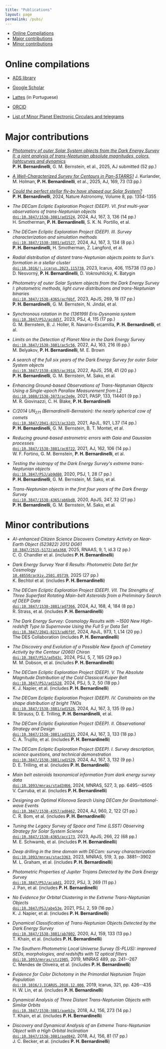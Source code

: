 ```yaml
---
title: "Publications"
layout: page
permalink: /pubs/
---
```



- [Online Compilations](#online-compilations)
- [Major contributions](#major-contributions)
- [Minor contributions](#minor-contributions)


# Online compilations

-   [ADS library](https://ui.adsabs.harvard.edu/public-libraries/qUR2U9_SQLScOJCUtxKUZA)

-   [Google Scholar](https://scholar.google.com/citations?user=KK5AaY4AAAAJ&hl=en)

-   [Lattes](http://lattes.cnpq.br/2191790769808072) (in Portuguese)

-   [ORCID](https://orcid.org/0000-0003-0743-9422)

-   [List of Minor Planet Electronic Circulars and telegrams](http://pbernardinelli.com/mpec/)

# Major contributions

-   [*Photometry of outer Solar System objects from the Dark Energy Survey II: a joint analysis of trans-Neptunian absolute magnitudes, colors, lightcurves and dynamics*](https://ui.adsabs.harvard.edu/abs/2025arXiv250101551B/abstract)\
    **P. H. Bernardinelli**, G. M. Bernstein, et al., 2025, AJ submitted (52 pp.)
-   [*A Well-Characterized Survey for Centaurs in Pan-STARRS1*](https://ui.adsabs.harvard.edu/abs/2025AJ....169...73K/abstract)
     J. Kurlander, M. Holman, **P. H. Bernardinelli**, et al., 2025, AJ, 169, 73 (13 pp.)
-   [*Could the perfect stellar fly-by have shaped our Solar System?*](https://ui.adsabs.harvard.edu/abs/2024NatAs...8.1354B/abstract)\
     **P. H. Bernardinelli**, 2024, Nature Astronomy, Volume 8, pp. 1354-1355
-   *The DECam Ecliptic Exploration Project (DEEP). VI. first multi-year observations of trans-Neptunian objects*\
    [`doi:10.3847/1538-3881/ad1524`](https://ui.adsabs.harvard.edu/abs/2024AJ....167..136S/abstract),
    2024, AJ, 167, 3, 136 (14 pp.)\
    H. Smotherman, **P. H. Bernardinelli**, S. K. N. Portillo, et al.

-   *The DECam Ecliptic Exploration Project (DEEP). III. Survey characterization and simulation methods*\
    [`doi:10.3847/1538-3881/ad1527`](https://ui.adsabs.harvard.edu/abs/2024AJ....167..134B/abstract),
    2024, AJ, 167, 3, 134 (8 pp.)\
    **P. H. Bernardinelli**, H. Smotherman, Z. Langford, et al. 

-   *Radial distribution of distant trans-Neptunian objects points to Sun's formation in a stellar cluster*\
    [`doi:10.1016/j.icarus.2023.115738`](https://ui.adsabs.harvard.edu/abs/2023Icar..40615738N/abstract),
    2023, Icarus, 406, 115738 (13 pp.)\
    D. Nesvorný, **P. H. Bernardinelli**, D. Vokrouhlický, K. Batygin

-   *Photometry of outer Solar System objects from the Dark Energy Survey I: photometric methods, light curve distributions and trans-Neptunian binaries*\
    [`doi:10.3847/1538-4365/acf6bf`](https://ui.adsabs.harvard.edu/abs/2023ApJS..269...18B/abstract),
    2023, ApJS, 269, 18 (17 pp.)\
    **P. H. Bernardinelli**, G. M. Bernstein, N. Jindal, et al.

-   *Synchronous rotation in the (136199) Eris-Dysnomia system*\
    [`doi:10.3847/PSJ/acdd5f`](https://ui.adsabs.harvard.edu/abs/2023PSJ.....4..115B/abstract),
    2023, PSJ, 4, 115 (17 pp.)\
    G. M. Bernstein, B. J. Holler, R. Navarro-Escamilla, **P. H.
    Bernardinelli**, et al.

-   *Limits on the Detection of Planet Nine in the Dark Energy Survey*\
    [`doi:10.3847/1538-3881/ac5c56`](https://ui.adsabs.harvard.edu/abs/2022AJ....163..216B/abstract),
    2022, AJ, 163, 216 (6 pp.)\
    M. Belyakov, **P. H. Bernardinelli**, M. E. Brown

-   *A search of the full six years of the Dark Energy Survey for outer Solar System objects*\
    [`doi:10.3847/1538-4365/ac3914`](https://ui.adsabs.harvard.edu/abs/2022ApJS..258...41B/abstract),
    2022, ApJS, 258, 41 (20 pp.)\
    **P. H. Bernardinelli**, G. M. Bernstein, M. Sako, et al.

-   *Enhancing Ground-based Observations of Trans-Neptunian Objects Using a Single-epoch Parallax Measurement from L2*\
    [`doi:10.1088/1538-3873/ac2e0e`](https://ui.adsabs.harvard.edu/abs/2021PASP..133k4401G/abstract),
    2021, PASP, 133, 114401 (9 pp.)\
    M. R. Giovinazzi, C. H. Blake, **P. H. Bernardinelli**

-   *C/2014 UN$_{271}$ (Bernardinelli-Bernstein): the nearly spherical cow of comets*\
    [`doi:10.3847/2041-8213/ac32d3`](https://ui.adsabs.harvard.edu/abs/2021ApJ...921L..37B/abstract),
    2021, ApJL, 921, L37 (14 pp.)\
    **P. H. Bernardinelli**, G. M. Bernstein, B. T. Montet, et al.

-   *Reducing ground-based astrometric errors with Gaia and Gaussian processes*\
    [`doi:10.3847/1538-3881/ac0722`](https://ui.adsabs.harvard.edu/abs/2021AJ....162..106F/abstract),
    2021, AJ, 162, 106 (14 pp.)\
    W. F. Fortino, G. M. Bernstein, **P. H. Bernardinelli**, et al.

-   *Testing the isotropy of the Dark Energy Survey's extreme trans-Neptunian objects*\
    [`doi:10.3847/PSJ/ab9d80`](https://ui.adsabs.harvard.edu/abs/2020PSJ.....1...28B/abstract),
    2020, PSJ, 1, 28 (7 pp.)\
    **P. H. Bernardinelli**, G. M. Bernstein, M. Sako, et al.

-   *Trans-Neptunian objects in the first four years of the Dark Energy Survey*\
    [`doi:10.3847/1538-4365/ab6bd8`](https://ui.adsabs.harvard.edu/abs/2020ApJS..247...32B/abstract),
    2020, ApJS, 247, 32 (21 pp.)\
    **P. H. Bernardinelli**, G. M. Bernstein, M. Sako, et al.

# Minor contributions
-   *AI-enhanced Citizen Science Discovers Cometary Activity on Near-Earth Object (523822) 2012 DG61*\
    [`10.3847/2515-5172/ada368`](https://ui.adsabs.harvard.edu/abs/2025RNAAS...9....3C/abstract),
    2025, RNAAS, 9, 1, id.3 (2 pp.)\
    C. O. Chandler et al. (includes **P. H. Bernardinelli**)

-   *Dark Energy Survey Year 6 Results: Photometric Data Set for Cosmology*\
    [`10.48550/arXiv.2501.05739`](https://ui.adsabs.harvard.edu/abs/2025arXiv250105739B/abstract),
    2025 (27 pp.)\
    K. Bechtol et al. (includes **P. H. Bernardinelli**)

-   *The DECam Ecliptic Exploration Project (DEEP). VII. The Strengths of Three Superfast Rotating Main-belt Asteroids from a Preliminary Search of DEEP Data*\
    [`doi:10.3847/1538-3881/ad7366`](https://ui.adsabs.harvard.edu/abs/2024AJ....168..184S/abstract),
    2024, AJ, 168, 4, 184 (8 pp.)\
    R. Strass, et al. (includes **P. H. Bernardinelli**)

-   *The Dark Energy Survey: Cosmology Results with ∼1500 New High-redshift Type Ia Supernovae Using the Full 5 yr Data Set*\
    [`doi:10.3847/2041-8213/ad6f9f`](https://ui.adsabs.harvard.edu/abs/2024ApJ...973L..14A/abstract),
    2024, ApJL, 973, 1, L14 (20 pp.)\
    The DES Collaboration (includes **P. H. Bernardinelli**)

-   *The Discovery and Evolution of a Possible New Epoch of Cometary Activity by the Centaur (2060) Chiron*\
    [`doi:10.3847/PSJ/ad543c`](https://ui.adsabs.harvard.edu/abs/2024PSJ.....5..165D/abstract),
    2024, PSJ, 5, 7, 165 (29 pp.)\
    M. M. Dobson, et al. (includes **P. H. Bernardinelli**)

-   *The DECam Ecliptic Exploration Project (DEEP). V. The Absolute Magnitude Distribution of the Cold Classical Kuiper Belt*\
    [`doi:10.3847/PSJ/ad1528`](https://ui.adsabs.harvard.edu/abs/2024PSJ.....5...50N/abstract),
    2024, PSJ, 5, 2, 50 (18 pp.)\
    K. J. Napier, et al. (includes **P. H. Bernardinelli**)

-   *The DECam Ecliptic Exploration Project (DEEP). IV. Constraints on the shape distribution of bright TNOs*\
    [`doi:10.3847/1538-3881/ad1526`](https://ui.adsabs.harvard.edu/abs/2024AJ....167..135S/abstract),
    2024, AJ, 167, 3, 135 (9 pp.)\
    R. Strauss, D. E. Trilling, **P. H. Bernardinelli**, et al.

-   *The DECam Ecliptic Exploration Project (DEEP). II. Observational Strategy and Design*\
    [`doi:10.3847/1538-3881/ad1523`](https://ui.adsabs.harvard.edu/abs/2024AJ....167..133T/abstract),
    2024, AJ, 167, 3, 133 (18 pp.)\
    C. A. Trujillo, et al. (includes **P. H. Bernardinelli**)

-   *The DECam Ecliptic Exploration Project (DEEP). I. Survey description, science questions, and technical demonstration*\
    [`doi:10.3847/1538-3881/ad1529`](https://ui.adsabs.harvard.edu/abs/2024AJ....167..132T/abstract),
    2024, AJ, 167, 3, 132 (9 pp.)\
    D. E. Trilling, et al. (includes **P. H. Bernardinelli**)

-   *Main belt asteroids taxonomical information from dark energy survey data*\
    [`doi:10.1093/mnras/stad3466`](https://ui.adsabs.harvard.edu/abs/2024MNRAS.527.6495C/abstract),
    2024, MNRAS, 527, 3, pp. 6495--6505\
    V. Carruba, et al. (includes **P. H. Bernardinelli**)

-   *Designing an Optimal Kilonova Search Using DECam for Gravitational-wave Events*\
    [`doi:10.3847/1538-4357/ad0462`](https://ui.adsabs.harvard.edu/abs/2024ApJ...960..122B/abstract),
    2024, AJ, 960, 2, 122 (21 pp.)\
    C. R. Bom, et al. (includes **P. H. Bernardinelli**)

-   *Tuning the Legacy Survey of Space and Time (LSST) Observing Strategy for Solar System Science*\
    [`doi:10.3847/1538-4365/acc173`](https://ui.adsabs.harvard.edu/abs/2023ApJS..266...22S/abstract),
    2023, ApJS, 266, 22 (68 pp.)\
    M. E. Schwamb, et al. (includes **P. H. Bernardinelli**)

-   *Deep drilling in the time domain with DECam: survey characterization*\
    [`doi:10.1093/mnras/stac3363`](https://ui.adsabs.harvard.edu/link_gateway/2023MNRAS.519.3881G/doi:10.1093/mnras/stac3363),
    2023, MNRAS, 519, 3, pp. 3881--3902\
    M. L. Graham, et al. (includes **P. H. Bernardinelli**)

-   *Photometric Properties of Jupiter Trojans Detected by the Dark Energy Survey*\
    [`doi:10.3847/PSJ/aca4d1`](https://ui.adsabs.harvard.edu/abs/2022PSJ.....3..269P/abstract),
    2022, PSJ, 3, 269 (11 pp.)\
    J. Pan, et al. (includes **P. H. Bernardinelli**)

-   *No Evidence for Orbital Clustering in the Extreme Trans-Neptunian Objects*\
    [`doi:10.3847/PSJ/abe53e`](https://ui.adsabs.harvard.edu/abs/2021PSJ.....2...59N/abstract),
    2021, PSJ, 2, 59 (16 pp.)\
    K. J. Napier, et al. (includes **P. H. Bernardinelli**)

-   *Dynamical Classification of Trans-Neptunian Objects Detected by the Dark Energy Survey*\
    [`doi:10.3847/1538-3881/ab7002`](https://ui.adsabs.harvard.edu/abs/2020AJ....159..133K/abstract),
    2020, AJ, 159, 133 (13 pp.)\
    T. Khain, et al. (includes **P. H. Bernardinelli**)

-   *The Southern Photometric Local Universe Survey (S-PLUS): improved SEDs, morphologies, and redshifts with 12 optical filters*\
    [`doi:10.1093/mnras/stz1985`](https://ui.adsabs.harvard.edu/abs/2019MNRAS.489..241M/abstract),
    2019, MNRAS 489, pp. 241--267\
    C. Mendes de Oliveira, et al. (includes **P. H. Bernardinelli**)

-   *Evidence for Color Dichotomy in the Primordial Neptunian Trojan Population*\
    [`doi:10.1016/J.ICARUS.2018.12.006`](https://ui.adsabs.harvard.edu/abs/2019Icar..321..426L/abstract),
    2019, Icarus, 321, pp. 426--435\
    H. W. Lin, et al. (includes **P. H. Bernardinelli**)

-   *Dynamical Analysis of Three Distant Trans-Neptunian Objects with Similar Orbits*\
    [`doi:10.3847/1538-3881/aaeb2a`](https://ui.adsabs.harvard.edu/abs/2018AJ....156..273K/abstract),
    2018, AJ, 156, 273 (14 pp.)\
    T. Khain, et al. (includes **P. H. Bernardinelli**)

-   *Discovery and Dynamical Analysis of an Extreme Trans-Neptunian Object with a High Orbital Inclination*\
    [`doi:10.3847/1538-3881/aad042`](https://ui.adsabs.harvard.edu/abs/2018AJ....156...81B/abstract),
    2018, AJ, 156, 81 (17 pp.)\
    J. C. Becker, et al. (includes **P. H. Bernardinelli**)
